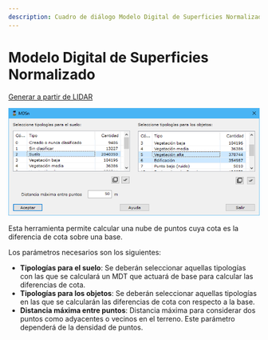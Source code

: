 ```yaml
---
description: Cuadro de diálogo Modelo Digital de Superficies Normalizado
---
```


# Modelo Digital de Superficies Normalizado

[Generar a partir de LIDAR](../../fichas-de-herramientas/ficha-de-herramientas-archivos-lidar/calcular-a-partir-de-lidar.md)

![Cuadro de diálogo Modelo Digital de Superficies Normalizado](<../../../.gitbook/assets/image (152).png>)

Esta herramienta permite calcular una nube de puntos cuya cota es la diferencia de cota sobre una base.

Los parámetros necesarios son los siguientes:

* **Tipologías para el suelo**: Se deberán seleccionar aquellas tipologías con las que se calculará un MDT que actuará de base para calcular las diferencias de cota.
* **Tipologías para los objetos**: Se deberán seleccionar aquellas tipologías en las que se calcularán las diferencias de cota con respecto a la base.
* **Distancia máxima entre puntos**: Distancia máxima para considerar dos puntos como adyacentes o vecinos en el terreno. Este parámetro dependerá de la densidad de puntos.
